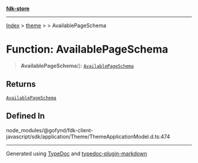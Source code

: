 [**fdk-store**](../../../README.md)
***

[Index](../../../API.md) > [theme](../../README.md) > [<internal>](../README.md) > AvailablePageSchema

# Function: AvailablePageSchema

> **AvailablePageSchema**(): [`AvailablePageSchema`](../type-aliases/type-alias.AvailablePageSchema.md)

## Returns

[`AvailablePageSchema`](../type-aliases/type-alias.AvailablePageSchema.md)

## Defined In

node\_modules/@gofynd/fdk-client-javascript/sdk/application/Theme/ThemeApplicationModel.d.ts:474

***
Generated using [TypeDoc](https://typedoc.org/) and [typedoc-plugin-markdown](https://www.npmjs.com/package/typedoc-plugin-markdown)
